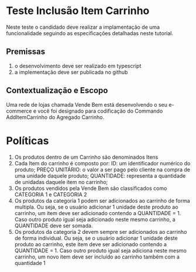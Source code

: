 # Teste Inclusão Item Carrinho

Neste teste o candidado deve realizar a implamentação de uma funcionalidade seguindo as especificações detalhadas neste tutorial.


## Premissas
1. o desenvolvimento deve ser realizado em typescript
1. a implementação deve ser publicada no github


## Contextualização e Escopo

  Uma rede de lojas chamada Vende Bem está desenvolvendo o seu e-commerce e você foi designado para codificação do Commando AddItemCarrinho do Agregado Carrinho.

# Políticas

1. Os produtos dentro de um Carrinho são denominados Itens
1. Cada Item do carrinho é composto por: ID: um identificador numérico do produto; PREÇO UNITÁRIO: o valor a ser pago pelo cliente na compra de uma unidade daquele produto; QUANTIDADE: representa a quantidade de unidadas daquele item no carrinho;
1. Os produtos vendidos pela Vende Bem são classificados como CATEGORIA 1 e CATEGORIA 2
1. Os produtos da categoria 1 podem ser adicionados ao carrinho de forma multipla. Ou seja, se o usuário adicionar 1 unidade deste produto ao carrinho, um item deve ser adicionado contendo a QUANTIDADE = 1. Caso outro produto igual seja adicionado neste mesmo carrinho, a QUANTIDADE deve ser somada.
1. Os produtos da categoria 2 devem sempre ser adicionados ao carrinho de forma individual. Ou seja, se o usuário adicionar 1 unidade deste produto ao carrinho, este item deve ser adicionado contendo a QUANTIDADE = 1. Caso outro produto igual seja adiciona neste mesmo carrinho, um novo item deve ser incluído ao carrinho também com a quantidade 1
